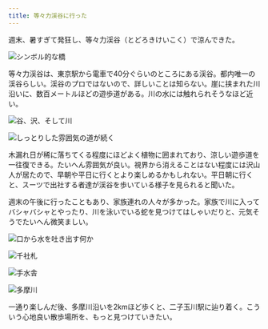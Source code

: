 ```yaml
---
title: 等々力渓谷に行った
---
```

週末、暑すぎて発狂し、等々力渓谷（とどろきけいこく）で涼んできた。

![](https://lh3.googleusercontent.com/egnbuyd5HEXTP-L6aOWG3Th9EWdxCLEgHakybtJCoh6ylEX0vcM8leU1RvlM6EvIoHkX6yY5HwF1Wd2A03BYCTW6TnPdpVK1TtfRrB1BGXsLYxrTvpIH8tpn1f7K1YeBaro-IiB9hAMfnvCpTRQiUPQ "シンボル的な橋")

等々力渓谷は、東京駅から電車で40分ぐらいのところにある渓谷。都内唯一の渓谷らしい。渓谷のプロではないので、詳しいことは知らない。崖に挟まれた川沿いに、数百メートルほどの遊歩道がある。川の水には触れられそうなほど近い。

![](https://lh3.googleusercontent.com/SOGhlPJPQEuWYxT6cSLrC1MWeUk5gGoPI3W0u2hn0jyef-QcXTZgI1IWpnRpZTjafFHVz3PxxNqffR1ROBW4Mun4QDSSU8VZUNrhkpNm5tVFByKcuba5Ah_lEn-sZc_orgEHpviPELcMUMuKIt68S5E "谷、沢、そして川")

![](https://lh6.googleusercontent.com/c-NOJRugi6Mk5Mpi4gu_EWU48qkX8FsVZkVjYWx6kjqUCcFeVWPw1Lw5KxGyEXvkK4MT3lXumem91V9w2RR4MbEhoGQ6v-tuCf3_z1SqnWixdF7WS8uY3hRFBlCJz4Yiju2eHY8N6l-D1SMsG5hMyL0 "しっとりした雰囲気の道が続く")

木漏れ日が稀に落ちてくる程度にほどよく植物に囲まれており、涼しい遊歩道を一往復できる。たいへん雰囲気が良い。視界から消えることはない程度には沢山人が居たので、早朝や平日に行くとより楽しめるかもしれない。平日朝に行くと、スーツで出社する者達が渓谷を歩いている様子を見られると聞いた。

週末の午後に行ったこともあり、家族連れの人々が多かった。家族で川に入ってバシャバシャとやったり、川を泳いでいる蛇を見つけてはしゃいだりと、元気そうでたいへん微笑ましい。

![](https://lh6.googleusercontent.com/ptZOGKV0LrjKdWY9ZrN2CQD4BZSnyfJlXHCzI24S8Qi8-OFCcnqmNXeenbwGsjUa9yec9esMyDuFMVhYlbtC_c-RRUW8kJmg4LBoIEGcaKir4KE-a236tSggMrSYuUAbMmvXGBiHKP_EmBfIV2ymeSg "口から水を吐き出す何か")

![](https://lh3.googleusercontent.com/GCDvzBy2CtUIqlmZ54xwqw0fn7z6WuPhXRETpZgdrGcD-nvLChT8RdMpd2WuoKLwcK1vfZff530qx6tWn3-85eQWdDK4bGHkJop6RC82RalTW8e3N6PLozJd2R3JKFluspwheV1HYBzNyUTzy59Jl2I "千社札")

![](https://lh3.googleusercontent.com/l_exUZvxAsZYKQXpZ77-t-GWn_8R8nrkr5ltkBMxCv4oixyRH3SHRaoA9cdB_etJj3GOIzprOyAS5XsZQ4Cy30If6MQ-iHshZTZSgfujIeXjT1_MiJ7YfVkbKG0DZMz24CQxtM-K6pqghzMHqzEOxt8 "手水舎")

![](https://lh3.googleusercontent.com/ol03mbfwjTzrXiq4GK5_osOEFo6HOAWISPFrf9FTjfQ5BPmTMFCxkdOoftb-UrrIbCLDzFK5jOl2f_gKSzocSYtaa6F8HhWDQ3W__lr-n6ZeURMz9V08iW9hdQa9W1Zc-VlHv2IcmZhbgNqr866umkE "多摩川")

一通り楽しんだ後、多摩川沿いを2kmほど歩くと、二子玉川駅に辿り着く。こういう心地良い散歩場所を、もっと見つけていきたい。
